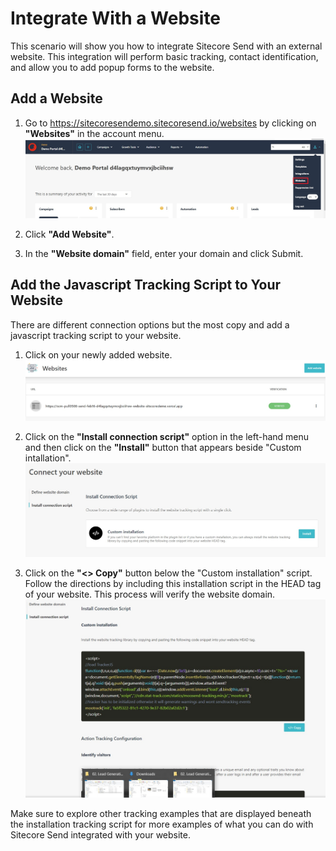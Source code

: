 # Integrate With a Website

This scenario will show you how to integrate Sitecore Send with an external website. This integration will perform basic tracking, contact identification, and allow you to add popup forms to the website.

## Add a Website

1. Go to <https://sitecoresendemo.sitecoresend.io/websites> by clicking on **"Websites"** in the account menu.
![Add Website List](./media/website-1.jpg)

1. Click **"Add Website"**.

1. In the **"Website domain"** field, enter your domain and click Submit.

## Add the Javascript Tracking Script to Your Website

There are different connection options but the most  copy and add a javascript tracking script to your website.

1. Click on your newly added website.
![New website](./media/website-2.jpg)

1. Click on the **"Install connection script"** option in the left-hand menu and then click on the **"Install"** button that appears beside "Custom intallation".
![Install script](./media/website-3.jpg)

1. Click on the **"<> Copy"** button below the "Custom installation" script. Follow the directions by including this installation script in the HEAD tag of your website. This process will verify the website domain.
![Copy script](./media/website-4.jpg)

Make sure to explore other tracking examples that are displayed beneath the installation tracking script for more examples of what you can do with Sitecore Send integrated with your website.
